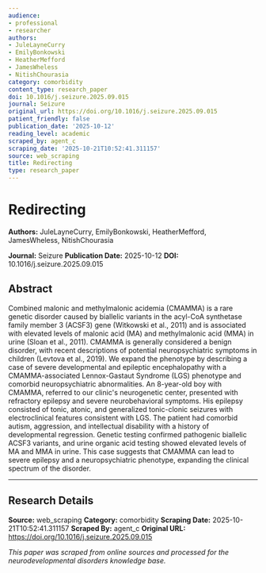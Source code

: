 ```yaml
---
audience:
- professional
- researcher
authors:
- JuleLayneCurry
- EmilyBonkowski
- HeatherMefford
- JamesWheless
- NitishChourasia
category: comorbidity
content_type: research_paper
doi: 10.1016/j.seizure.2025.09.015
journal: Seizure
original_url: https://doi.org/10.1016/j.seizure.2025.09.015
patient_friendly: false
publication_date: '2025-10-12'
reading_level: academic
scraped_by: agent_c
scraping_date: '2025-10-21T10:52:41.311157'
source: web_scraping
title: Redirecting
type: research_paper
---
```

# Redirecting

**Authors:** JuleLayneCurry, EmilyBonkowski, HeatherMefford, JamesWheless, NitishChourasia

**Journal:** Seizure
**Publication Date:** 2025-10-12
**DOI:** 10.1016/j.seizure.2025.09.015

## Abstract

Combined malonic and methylmalonic acidemia (CMAMMA) is a rare genetic disorder caused by biallelic variants in the acyl-CoA synthetase family member 3 (ACSF3) gene (Witkowski et al., 2011) and is associated with elevated levels of malonic acid (MA) and methylmalonic acid (MMA) in urine (Sloan et al., 2011). CMAMMA is generally considered a benign disorder, with recent descriptions of potential neuropsychiatric symptoms in children (Levtova et al., 2019). We expand the phenotype by describing a case of severe developmental and epileptic encephalopathy with a CMAMMA-associated Lennox-Gastaut Syndrome (LGS) phenotype and comorbid neuropsychiatric abnormalities.
An 8-year-old boy with CMAMMA, referred to our clinic's neurogenetic center, presented with refractory epilepsy and severe neurobehavioral symptoms. His epilepsy consisted of tonic, atonic, and generalized tonic-clonic seizures with electroclinical features consistent with LGS. The patient had comorbid autism, aggression, and intellectual disability with a history of developmental regression. Genetic testing confirmed pathogenic biallelic ACSF3 variants, and urine organic acid testing showed elevated levels of MA and MMA in urine.
This case suggests that CMAMMA can lead to severe epilepsy and a neuropsychiatric phenotype, expanding the clinical spectrum of the disorder.

---

## Research Details

**Source:** web_scraping
**Category:** comorbidity
**Scraping Date:** 2025-10-21T10:52:41.311157
**Scraped By:** agent_c
**Original URL:** https://doi.org/10.1016/j.seizure.2025.09.015

*This paper was scraped from online sources and processed for the neurodevelopmental disorders knowledge base.*